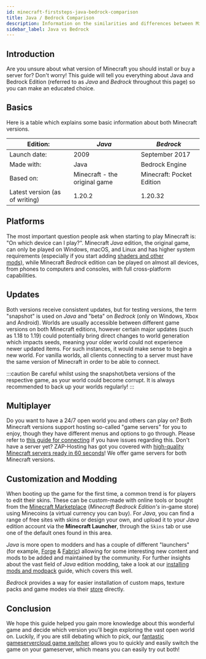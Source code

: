 ```yaml
---
id: minecraft-firststeps-java-bedrock-comparison
title: Java / Bedrock Comparison
description: Information on the similarities and differences between Minecraft Java and Bedrock edition game versions - ZAP-Hosting.com documentation
sidebar_label: Java vs Bedrock
---
```


## Introduction

Are you unsure about what version of Minecraft you should install or buy a server for? Don't worry! This guide will tell you everything about Java and Bedrock Edition (referred to as *Java* and *Bedrock* throughout this page) so you can make an educated choice.

## Basics

Here is a table which explains some basic information about both Minecraft versions.

| Edition:                       | *Java*                        | *Bedrock*                 |
| ------------------------------ | ----------------------------- | ------------------------- |
| Launch date:                   | 2009                          | September 2017            |
| Made with:                     | Java                          | Bedrock Engine            |
| Based on:                      | Minecraft - the original game | Minecraft: Pocket Edition |
| Latest version (as of writing) | 1.20.2                        | 1.20.32                   |

## Platforms

The most important question people ask when starting to play Minecraft is: "On which device can I play?". Minecraft *Java* edition, the original game, can only be played on Windows, macOS, and Linux and has higher system requirements (especially if you start adding [shaders and other mods](#customization-and-modding)), while Minecraft *Bedrock* edition can be played on almost all devices, from phones to computers and consoles, with full cross-platform capabilities.

## Updates

Both versions receive consistent updates, but for testing versions, the term "snapshot" is used on *Java* and "beta" on *Bedrock* (only on Windows, Xbox and Android). Worlds are usually accessible between different game versions on both Minecraft editions, however certain major updates (such as 1.18 to 1.19) could potentially bring direct changes to world generation which impacts seeds, meaning your older world could not experience newer updated items. For such instances, it would make sense to begin a new world. For vanilla worlds, all clients connecting to a server must have the same version of Minecraft in order to be able to connect.

:::caution 
Be careful whilst using the snapshot/beta versions of the respective game, as your world could become corrupt. It is always recommended to back up your worlds regularly!
:::

## Multiplayer

Do you want to have a 24/7 open world you and others can play on? Both Minecraft versions support hosting so-called "game servers" for you to enjoy, though they have different menus and options to go through. Please refer to [this guide for connecting](minecraft-firststeps-connect) if you have issues regarding this. Don't have a server yet? ZAP-Hosting has got you covered with [high-quality Minecraft servers ready in 60 seconds](https://zap-hosting.com/en/shop/product/cloud-gameserver/minecraft)! We offer game servers for both Minecraft versions.

## Customization and Modding

When booting up the game for the first time, a common trend is for players to edit their skins. These can be custom-made with online tools or bought from the [Minecraft Marketplace](https://www.minecraft.net/en-us/marketplace) (*Minecraft Bedrock Edition's* in-game store) using Minecoins (a virtual currency you can buy). For *Java*, you can find a range of free sites with skins or design your own, and upload it to your *Java* edition account via the **Minecraft Launcher**, through the `Skins` tab or use one of the default ones found in this area.

*Java* is more open to modders and has a couple of different "launchers" (for example, [Forge](https://files.minecraftforge.net/net/minecraftforge/forge/) & [Fabric](https://fabricmc.net/use/installer/)) allowing for some interesting new content and mods to be added and maintained by the community. For further insights about the vast field of *Java* edition modding, take a look at our [installing mods and modpack](https://zap-hosting.com/guides/docs/minecraft-forge-fabric-add-mods-modpacks) guide, which covers this well.

*Bedrock* provides a way for easier installation of custom maps, texture packs and game modes via their [store](https://www.minecraft.net/en-us/catalog) directly.

## Conclusion

We hope this guide helped you gain more knowledge about this wonderful game and decide which version you'll begin exploring the vast open world on. Luckily, if you are still debating which to pick, our [fantastic gameservercloud game switcher](https://zap-hosting.com/guides/docs/gameserver-gameswitch) allows you to quickly and easily switch the game on your gameserver, which means you can easily try out both!